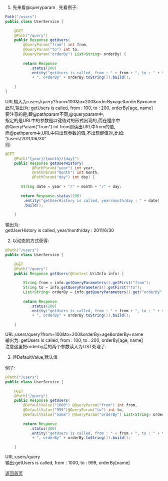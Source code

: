1. 先来看@queryparam  
   先看例子: 
```java
Path("/users")  
public class UserService {  
   
    @GET  
    @Path("/query")  
    public Response getUsers(
        @QueryParam("from") int from,  
        @QueryParam("to") int to,  
        @QueryParam("orderBy") List<String> orderBy) {  
   
        return Response  
           .status(200)  
           .entity("getUsers is called, from : " + from + ", to : " + to  
            + ", orderBy" + orderBy.toString()).build();  
   
    } 
}  
```

URL输入为:users/query?from=100&to=200&orderBy=age&orderBy=name  
  此时,输出为: 
getUsers is called, from : 100, to : 200, orderBy[age, name]  
要注意的是,跟@pathparam不同,@queryparam中,  
指定的是URL中的参数是以键值对的形式出现的,而在程序中  
@QueryParam("from") int from则读出URL中from的值,  
而@pathparem中,URL中只出现参数的值,不出现键值对,比如: 
“/users/2011/06/30”  
则:

```java
@GET  
    @Path("{year}/{month}/{day}")  
    public Response getUserHistory(  
            @PathParam("year") int year,  
            @PathParam("month") int month,   
            @PathParam("day") int day) {  
   
       String date = year + "/" + month + "/" + day;  
   
       return Response.status(200)  
        .entity("getUserHistory is called, year/month/day : " + date)  
        .build();  
   
    } 

```
输出为:  
getUserHistory is called, year/month/day : 2011/6/30 

2. 以动态的方式获得: 

```java
@Path("/users")  
public class UserService {  
   
    @GET  
    @Path("/query")  
    public Response getUsers(@Context UriInfo info) {  
   
        String from = info.getQueryParameters().getFirst("from");  
        String to = info.getQueryParameters().getFirst("to");  
        List<String> orderBy = info.getQueryParameters().get("orderBy");  
   
        return Response  
           .status(200)  
           .entity("getUsers is called, from : " + from + ", to : " + to  
            + ", orderBy" + orderBy.toString()).build();  
   
    }
```

URL;users/query?from=100&to=200&orderBy=age&orderBy=name  
输出为: 
getUsers is called, from : 100, to : 200, orderBy[age, name]  
注意这里把orderby后的两个参数读入为LIST处理了. 

3. @DefaultValue,默认值

例子: 
```java
@Path("/users")  
public class UserService {  
   
    @GET  
    @Path("/query")  
    public Response getUsers(  
        @DefaultValue("1000") @QueryParam("from") int from,  
        @DefaultValue("999")@QueryParam("to") int to,  
        @DefaultValue("name") @QueryParam("orderBy") List<String> orderBy) {  
   
        return Response  
           .status(200)  
           .entity("getUsers is called, from : " + from + ", to : " + to  
            + ", orderBy" + orderBy.toString()).build();  
   
    }
```

URL:users/query  
输出:getUsers is called, from : 1000, to : 999, orderBy[name] 
  
  
  [返回首页](../)
